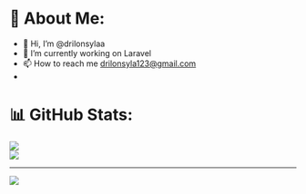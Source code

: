 # 💫 About Me:
- 👋 Hi, I’m @drilonsylaa
- 🔭 I’m currently working on Laravel 
- 📫 How to reach me drilonsyla123@gmail.com
- 
# 📊 GitHub Stats:
![](https://github-readme-streak-stats.herokuapp.com/?user=drilaexe&theme=dark&hide_border=false)<br/>
![](https://github-readme-stats.vercel.app/api/top-langs/?username=drilaexe&theme=dark&hide_border=false&include_all_commits=false&count_private=false&layout=compact)

---
[![](https://visitcount.itsvg.in/api?id=drilaexe&icon=0&color=0)](https://visitcount.itsvg.in)
